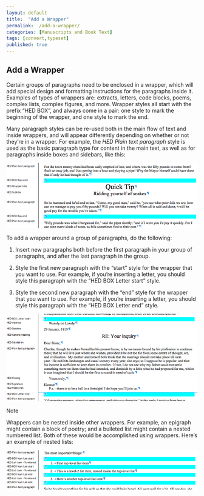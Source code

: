 ```yaml
---
layout: default
title:  "Add a Wrapper"
permalink:  /add-a-wrapper/
categories: [Manuscripts and Book Text]
tags: [convert,typeset]
published: true
---
```


<section data-type="chapter" class="hsecchapter" data-hederis-type="hsecchapter" id="add-a-wrapper" data-pi-attrs="id: add-a-wrapper; data-tags: convert,typeset;" role="doc-chapter" data-tags="convert,typeset" data-author-name=" " data-book-title=" " title="Add a Wrapper"><h1 data-hederis-type="hblkchaptitle" class="hblkchaptitle" id="p9QRkHktC">Add a Wrapper</h1>
    <p class="hblkp" data-hederis-type="hblkp" id="pQDQ0AxOH">Certain groups of paragraphs need to be enclosed in a wrapper, which will add special design and formatting instructions for the paragraphs inside it. Examples of types of wrappers are: extracts, letters, code blocks, poems, complex lists, complex figures, and more. Wrapper styles all start with the prefix &#8220;HED BOX&#8221;, and always come in a pair: one style to mark the beginning of the wrapper, and one style to mark the end.</p>
    <p class="hblkp" data-hederis-type="hblkp" id="pHiwakGTs">Many paragraph styles can be re-used both in the main flow of text and inside wrappers, and will appear differently depending on whether or not they&#8217;re in a wrapper. For example, the <em data-hederis-type="hspanem">HED Plain text paragraph</em> style is used as the basic paragraph type for content in the main text, as well as for paragraphs inside boxes and sidebars, like this:</p>
    <img data-hederis-type="hblkimg" class="hblkimg" id="pImYPjPqh" src="/images/wrapper1.png"/>
    <p class="hblkp" data-hederis-type="hblkp" id="pX6r4i63b">To add a wrapper around a group of paragraphs, do the following:</p>
    <ol class="hwprnum-list" data-hederis-type="hwprnum-list" id="pRt6fkZwK"><li class="hblkoli" data-hederis-type="hblkoli" id="lisYPldont"><p class="hblkoli" data-hederis-type="hblkoli" id="pbRqloI61">Insert new paragraphs both before the first paragraph in your group of paragraphs, and after the last paragraph in the group.</p></li>
    <li class="hblkoli" data-hederis-type="hblkoli" id="liQWzGxIP4"><p class="hblkoli" data-hederis-type="hblkoli" id="pcpFNJhVP">Style the first new paragraph with the &#8220;start&#8221; style for the wrapper that you want to use. For example, if you&#8217;re inserting a letter, you should style this paragraph with the &#8220;HED BOX Letter start&#8221; style.</p></li>
    <li class="hblkoli" data-hederis-type="hblkoli" id="liwMDdJKgk"><p class="hblkoli" data-hederis-type="hblkoli" id="pIyBmuknI">Style the second new paragraph with the &#8220;end&#8221; style for the wrapper that you want to use. For example, if you&#8217;re inserting a letter, you should style this paragraph with the &#8220;HED BOX Letter end&#8221; style.</p></li>
    </ol>
    <img data-hederis-type="hblkimg" class="hblkimg" id="pJKovW4xp" src="/images/letter1.png"/>
    <aside class="hwprbox box" data-hederis-type="hwprbox" id="phJSk7OPq" data-type="sidebar"><p class="hblktype" data-hederis-type="hblktype" id="pDWMNFzzI">Note</p>
    <p class="hblkp" data-hederis-type="hblkp" id="pyDL6Rq6x">Wrappers can be nested inside other wrappers. For example, an epigraph might contain a block of poetry; and a bulleted list might contain a nested numbered list. Both of these would be accomplished using wrappers. Here&#8217;s an example of nested lists:</p>
    </aside>
    <img data-hederis-type="hblkimg" class="hblkimg" id="p6DrPX6W9" src="/images/list1.png"/>
    </section>
    